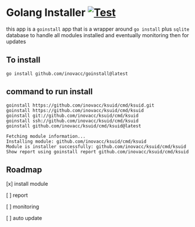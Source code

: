 # Golang Installer [![Test](https://github.com/inovacc/goinstall/actions/workflows/test.yml/badge.svg?branch=main)](https://github.com/inovacc/goinstall/actions/workflows/test.yml)

this app is a `goinstall` app that is a wrapper around `go install` plus `sqlite` database to handle all modules
installed and eventually monitoring then for updates

## To install

````shell
go install github.com/inovacc/goinstall@latest
````

## command to run install

```shell
goinstall https://github.com/inovacc/ksuid/cmd/ksuid.git
goinstall https://github.com/inovacc/ksuid/cmd/ksuid
goinstall git://github.com/inovacc/ksuid/cmd/ksuid
goinstall ssh://github.com/inovacc/ksuid/cmd/ksuid
goinstall github.com/inovacc/ksuid/cmd/ksuid@latest

Fetching module information...
Installing module: github.com/inovacc/ksuid/cmd/ksuid
Module is installer successfully: github.com/inovacc/ksuid/cmd/ksuid
Show report using goinstall report github.com/inovacc/ksuid/cmd/ksuid
```
## Roadmap

[x] install module

[ ] report

[ ] monitoring

[ ] auto update
